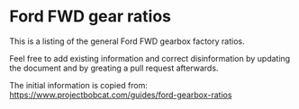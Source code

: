 # Ford FWD gear ratios
This is a listing of the general Ford FWD gearbox factory ratios.

Feel free to add existing information and correct disinformation by updating the document and by greating a pull request afterwards.

The initial information is copied from: https://www.projectbobcat.com/guides/ford-gearbox-ratios
